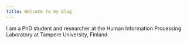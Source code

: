 ```yaml
---
title: Welcome to my blog
---
```


I am a PhD student and researcher at the Human Information Processing Laboratory at Tampere University, Finland.
